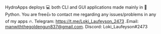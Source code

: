HydroApps deploys 💻 both CLI and GUI applications made mainly in 🐍 Python. You are free👍 to contact me regarding any issues/problems in any of my apps 🔥. Telegram: https://t.me/Loki_Laufeyson_2473 .Email: manwiththegoldengun837@gmail.com. Discord: Loki_Laufeyson#2473

<!--
**HydroApps/HydroApps** is a ✨ _special_ ✨ repository because its `README.md` (this file) appears on your GitHub profile.
-->
